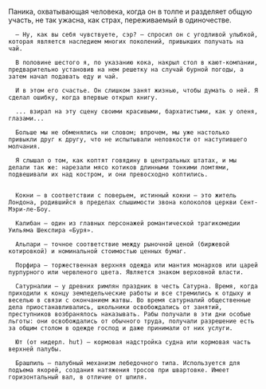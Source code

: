   Паника, охватывающая человека, когда он в толпе и разделяет общую участь, не так ужасна, как страх, переживаемый в одиночестве.

      – Ну, как вы себя чувствуете, сэр? – спросил он с угодливой улыбкой, которая является наследием многих поколений, привыкших получать на чай.

      В половине шестого я, по указанию кока, накрыл стол в кают-компании, предварительно установив на нем решетку на случай бурной погоды, а затем начал подавать еду и чай.

      И в этом его счастье. Он слишком занят жизнью, чтобы думать о ней. Я сделал ошибку, когда впервые открыл книгу.

      ... взирал на эту сцену своими красивыми, бархатистыми, как у оленя, глазами...

      Больше мы не обменялись ни словом; впрочем, мы уже настолько привыкли друг к другу, что не испытывали неловкости от наступившего молчания.

      Я слышал о том, как коптят говядину в центральных штатах, и мы делали так же: нарезали мясо котиков длинными тонкими ломтями, подвешивали их над костром, и они превосходно коптились.


      Кокни – в соответствии с поверьем, истинный кокни — это житель Лондона, родившийся в пределах слышимости звона колоколов церкви Сент-Мэри-ле-Боу.
      
      Калибан – один из главных персонажей романтической трагикомедии Уильяма Шекспира «Буря».
      
      Альпари – точное соответствие между рыночной ценой (биржевой котировкой) и номинальной стоимостью ценных бумаг.
      
      Порфира – торжественная верхняя одежда или мантия монархов или царей пурпурного или червленого цвета. Является знаком верховной власти.
      
      Сатурналии – у древних римлян праздник в честь Сатурна. Время, когда приходили к концу земледельческие работы и все стремились к отдыху и веселью в связи с окончанием жатвы. Во время сатурналий общественные дела приостанавливались, школьники освобождались от занятий, преступников возбранялось наказывать. Рабы получали в эти дни особые льготы: они освобождались от обычного труда, получали разрешение есть за общим столом в одежде господ и даже принимали от них услуги.
      
      Ют (от нидерл. hut) – кормовая надстройка судна или кормовая часть верхней палубы.
      
      Брашпиль – палубный механизм лебедочного типа. Используется для подъема якорей, создания натяжения тросов при швартовке. Имеет горизонтальный вал, в отличие от шпиля.
